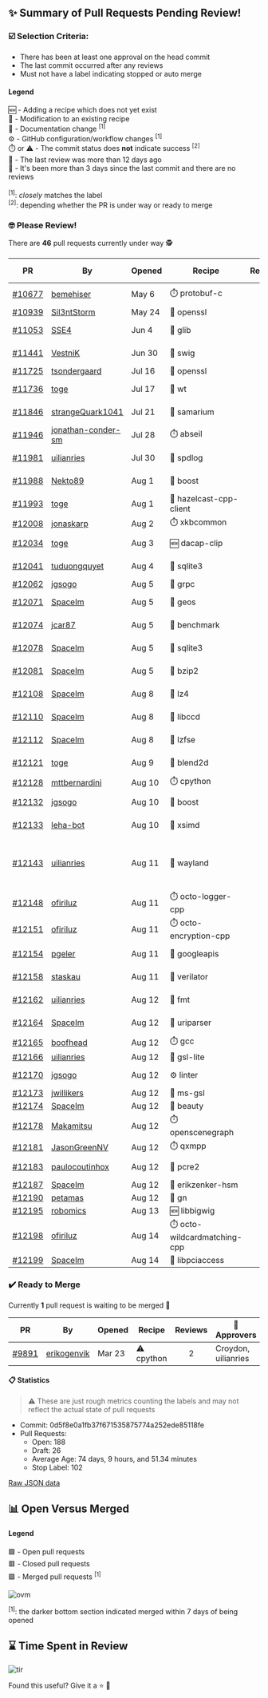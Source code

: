 ## :sparkles: Summary of Pull Requests Pending Review!

### :ballot_box_with_check: Selection Criteria:

- There has been at least one approval on the head commit
- The last commit occurred after any reviews
- Must not have a label indicating stopped or auto merge

#### Legend

:new: - Adding a recipe which does not yet exist<br>
:memo: - Modification to an existing recipe<br>
:green_book: - Documentation change <sup>[1]</sup><br>
:gear: - GitHub configuration/workflow changes <sup>[1]</sup><br>
:stopwatch: or :warning: - The commit status does **not** indicate success <sup>[2]</sup><br>
:bell: - The last review was more than 12 days ago<br>
:eyes: - It's been more than 3 days since the last commit and there are no reviews<br>
<br>
<sup>[1]</sup>: _closely_ matches the label<br>
<sup>[2]</sup>: depending whether the PR is under way or ready to merge

### :nerd_face: Please Review! 

There are **46** pull requests currently under way :detective:

PR | By | Opened | Recipe | Reviews | Last | :stop_sign: Blockers | :star2: Approvers
:---: | --- | --- | --- | :---: | --- | --- | ---
[#10677](https://github.com/conan-io/conan-center-index/pull/10677)|[bemehiser](https://github.com/bemehiser)|May 6|:stopwatch: protobuf-c|7|Aug 4||gegles
[#10939](https://github.com/conan-io/conan-center-index/pull/10939)|[Sil3ntStorm](https://github.com/Sil3ntStorm)|May 24|:memo: openssl|0|:eyes:||
[#11053](https://github.com/conan-io/conan-center-index/pull/11053)|[SSE4](https://github.com/SSE4)|Jun 4|:memo: glib|7|Aug 9||prince-chrismc
[#11441](https://github.com/conan-io/conan-center-index/pull/11441)|[VestniK](https://github.com/VestniK)|Jun 30|:memo: swig|1|Aug 8||prince-chrismc
[#11725](https://github.com/conan-io/conan-center-index/pull/11725)|[tsondergaard](https://github.com/tsondergaard)|Jul 16|:memo: openssl|0|:eyes:||
[#11736](https://github.com/conan-io/conan-center-index/pull/11736)|[toge](https://github.com/toge)|Jul 17|:memo: wt|9|Aug 8||prince-chrismc
[#11846](https://github.com/conan-io/conan-center-index/pull/11846)|[strangeQuark1041](https://github.com/strangeQuark1041)|Jul 21|:memo: samarium|12|Aug 12||
[#11946](https://github.com/conan-io/conan-center-index/pull/11946)|[jonathan-conder-sm](https://github.com/jonathan-conder-sm)|Jul 28|:stopwatch: abseil|4|Aug 13||prince-chrismc
[#11981](https://github.com/conan-io/conan-center-index/pull/11981)|[uilianries](https://github.com/uilianries)|Jul 30|:memo: spdlog|5|Aug 7||prince-chrismc
[#11988](https://github.com/conan-io/conan-center-index/pull/11988)|[Nekto89](https://github.com/Nekto89)|Aug 1|:memo: boost|2|Aug 11||prince-chrismc
[#11993](https://github.com/conan-io/conan-center-index/pull/11993)|[toge](https://github.com/toge)|Aug 1|:memo: hazelcast-cpp-client|0|:eyes:||
[#12008](https://github.com/conan-io/conan-center-index/pull/12008)|[jonaskarp](https://github.com/jonaskarp)|Aug 2|:stopwatch: xkbcommon|0|:eyes:||
[#12034](https://github.com/conan-io/conan-center-index/pull/12034)|[toge](https://github.com/toge)|Aug 3|:new: dacap-clip|1|Aug 8||prince-chrismc
[#12041](https://github.com/conan-io/conan-center-index/pull/12041)|[tuduongquyet](https://github.com/tuduongquyet)|Aug 4|:memo: sqlite3|3|Aug 4||prince-chrismc
[#12062](https://github.com/conan-io/conan-center-index/pull/12062)|[jgsogo](https://github.com/jgsogo)|Aug 5|:memo: grpc|0|||
[#12071](https://github.com/conan-io/conan-center-index/pull/12071)|[SpaceIm](https://github.com/SpaceIm)|Aug 5|:memo: geos|1|Aug 9||uilianries
[#12074](https://github.com/conan-io/conan-center-index/pull/12074)|[jcar87](https://github.com/jcar87)|Aug 5|:memo: benchmark|1|Aug 8||prince-chrismc
[#12078](https://github.com/conan-io/conan-center-index/pull/12078)|[SpaceIm](https://github.com/SpaceIm)|Aug 5|:memo: sqlite3|1|Aug 9||uilianries
[#12081](https://github.com/conan-io/conan-center-index/pull/12081)|[SpaceIm](https://github.com/SpaceIm)|Aug 5|:memo: bzip2|2|Aug 11||uilianries
[#12108](https://github.com/conan-io/conan-center-index/pull/12108)|[SpaceIm](https://github.com/SpaceIm)|Aug 8|:memo: lz4|2|Aug 12||uilianries
[#12110](https://github.com/conan-io/conan-center-index/pull/12110)|[SpaceIm](https://github.com/SpaceIm)|Aug 8|:memo: libccd|1|Aug 11||uilianries
[#12112](https://github.com/conan-io/conan-center-index/pull/12112)|[SpaceIm](https://github.com/SpaceIm)|Aug 8|:memo: lzfse|1|Aug 12||uilianries
[#12121](https://github.com/conan-io/conan-center-index/pull/12121)|[toge](https://github.com/toge)|Aug 9|:memo: blend2d|1|Aug 10||uilianries
[#12128](https://github.com/conan-io/conan-center-index/pull/12128)|[mttbernardini](https://github.com/mttbernardini)|Aug 10|:stopwatch: cpython|0|:eyes:||
[#12132](https://github.com/conan-io/conan-center-index/pull/12132)|[jgsogo](https://github.com/jgsogo)|Aug 10|:memo: boost|4|Aug 13||Nekto89
[#12133](https://github.com/conan-io/conan-center-index/pull/12133)|[leha-bot](https://github.com/leha-bot)|Aug 10|:memo: xsimd|3|Aug 12||uilianries
[#12143](https://github.com/conan-io/conan-center-index/pull/12143)|[uilianries](https://github.com/uilianries)|Aug 11|:memo: wayland|4|Aug 12||jwillikers, Zvicii, nmgwddj, prince-chrismc
[#12148](https://github.com/conan-io/conan-center-index/pull/12148)|[ofiriluz](https://github.com/ofiriluz)|Aug 11|:stopwatch: octo-logger-cpp|1|Aug 12||
[#12151](https://github.com/conan-io/conan-center-index/pull/12151)|[ofiriluz](https://github.com/ofiriluz)|Aug 11|:stopwatch: octo-encryption-cpp|0|||
[#12154](https://github.com/conan-io/conan-center-index/pull/12154)|[pgeler](https://github.com/pgeler)|Aug 11|:memo: googleapis|1|Aug 12||uilianries
[#12158](https://github.com/conan-io/conan-center-index/pull/12158)|[staskau](https://github.com/staskau)|Aug 11|:memo: verilator|2|Aug 12||uilianries
[#12162](https://github.com/conan-io/conan-center-index/pull/12162)|[uilianries](https://github.com/uilianries)|Aug 12|:memo: fmt|1|Aug 12||prince-chrismc
[#12164](https://github.com/conan-io/conan-center-index/pull/12164)|[SpaceIm](https://github.com/SpaceIm)|Aug 12|:memo: uriparser|1|Aug 12||uilianries
[#12165](https://github.com/conan-io/conan-center-index/pull/12165)|[boofhead](https://github.com/boofhead)|Aug 12|:stopwatch: gcc|0|||
[#12166](https://github.com/conan-io/conan-center-index/pull/12166)|[uilianries](https://github.com/uilianries)|Aug 12|:memo: gsl-lite|0|||
[#12170](https://github.com/conan-io/conan-center-index/pull/12170)|[jgsogo](https://github.com/jgsogo)|Aug 12|:gear: linter|4|Aug 14||prince-chrismc
[#12173](https://github.com/conan-io/conan-center-index/pull/12173)|[jwillikers](https://github.com/jwillikers)|Aug 12|:memo: ms-gsl|0|||
[#12174](https://github.com/conan-io/conan-center-index/pull/12174)|[SpaceIm](https://github.com/SpaceIm)|Aug 12|:memo: beauty|0|||
[#12178](https://github.com/conan-io/conan-center-index/pull/12178)|[Makamitsu](https://github.com/Makamitsu)|Aug 12|:stopwatch: openscenegraph|0|||
[#12181](https://github.com/conan-io/conan-center-index/pull/12181)|[JasonGreenNV](https://github.com/JasonGreenNV)|Aug 12|:stopwatch: qxmpp|0|||
[#12183](https://github.com/conan-io/conan-center-index/pull/12183)|[paulocoutinhox](https://github.com/paulocoutinhox)|Aug 12|:memo: pcre2|2|Aug 12||
[#12187](https://github.com/conan-io/conan-center-index/pull/12187)|[SpaceIm](https://github.com/SpaceIm)|Aug 12|:memo: erikzenker-hsm|0|||
[#12190](https://github.com/conan-io/conan-center-index/pull/12190)|[petamas](https://github.com/petamas)|Aug 12|:memo: gn|0|||
[#12195](https://github.com/conan-io/conan-center-index/pull/12195)|[robomics](https://github.com/robomics)|Aug 13|:new: libbigwig|0|||
[#12198](https://github.com/conan-io/conan-center-index/pull/12198)|[ofiriluz](https://github.com/ofiriluz)|Aug 14|:stopwatch: octo-wildcardmatching-cpp|0|||
[#12199](https://github.com/conan-io/conan-center-index/pull/12199)|[SpaceIm](https://github.com/SpaceIm)|Aug 14|:memo: libpciaccess|0|||


### :heavy_check_mark: Ready to Merge 

Currently **1** pull request is waiting to be merged :tada:


PR | By | Opened | Recipe | Reviews | :star2: Approvers
:---: | --- | --- | --- | :---: | ---
[#9891](https://github.com/conan-io/conan-center-index/pull/9891)|[erikogenvik](https://github.com/erikogenvik)|Mar 23|:warning: cpython|2|Croydon, uilianries


#### :clipboard: Statistics

> :warning: These are just rough metrics counting the labels and may not reflect the actual state of pull requests

- Commit: 0d5f8e0a1fb37f671535875774a252ede85118fe
- Pull Requests:
	- Open: 188
	- Draft: 26
	- Average Age: 74 days, 9 hours, and 51.34 minutes
	- Stop Label: 102
	

[Raw JSON data](https://raw.githubusercontent.com/prince-chrismc/conan-center-index-pending-review/raw-data/pending-review.json)

## :bar_chart: Open Versus Merged

#### Legend

:green_square: - Open pull requests<br>
:red_square: - Closed pull requests<br>
:purple_square: - Merged pull requests <sup>[1]</sup><br>

![ovm](https://github.com/prince-chrismc/conan-center-index-pending-review/blob/raw-data/open-versus-merged.gif?raw=true)

<sup>[1]</sup>: the darker bottom section indicated merged within 7 days of being opened

## :hourglass: Time Spent in Review

![tir](https://github.com/prince-chrismc/conan-center-index-pending-review/blob/raw-data/time-in-review.png?raw=true)

Found this useful? Give it a :star: :pray:
	